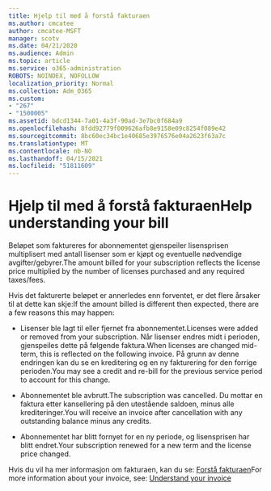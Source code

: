 ```yaml
---
title: Hjelp til med å forstå fakturaen
ms.author: cmcatee
author: cmcatee-MSFT
manager: scotv
ms.date: 04/21/2020
ms.audience: Admin
ms.topic: article
ms.service: o365-administration
ROBOTS: NOINDEX, NOFOLLOW
localization_priority: Normal
ms.collection: Adm_O365
ms.custom:
- "267"
- "1500005"
ms.assetid: bdcd1344-7a01-4a3f-90ad-3e7bc0f684a9
ms.openlocfilehash: 8fdd92779f009626afb8e9158e09c8254f089e42
ms.sourcegitcommit: 8bc60ec34bc1e40685e3976576e04a2623f63a7c
ms.translationtype: MT
ms.contentlocale: nb-NO
ms.lasthandoff: 04/15/2021
ms.locfileid: "51811609"
---
```

# <a name="help-understanding-your-bill"></a><span data-ttu-id="60bfe-102">Hjelp til med å forstå fakturaen</span><span class="sxs-lookup"><span data-stu-id="60bfe-102">Help understanding your bill</span></span>

<span data-ttu-id="60bfe-103">Beløpet som faktureres for abonnementet gjenspeiler lisensprisen multiplisert med antall lisenser som er kjøpt og eventuelle nødvendige avgifter/gebyrer.</span><span class="sxs-lookup"><span data-stu-id="60bfe-103">The amount billed for your subscription reflects the license price multiplied by the number of licenses purchased and any required taxes/fees.</span></span>
  
<span data-ttu-id="60bfe-104">Hvis det fakturerte beløpet er annerledes enn forventet, er det flere årsaker til at dette kan skje:</span><span class="sxs-lookup"><span data-stu-id="60bfe-104">If the amount billed is different then expected, there are a few reasons this may happen:</span></span>
  
- <span data-ttu-id="60bfe-105">Lisenser ble lagt til eller fjernet fra abonnementet.</span><span class="sxs-lookup"><span data-stu-id="60bfe-105">Licenses were added or removed from your subscription.</span></span> <span data-ttu-id="60bfe-106">Når lisenser endres midt i perioden, gjenspeiles dette på følgende faktura.</span><span class="sxs-lookup"><span data-stu-id="60bfe-106">When licenses are changed mid-term, this is reflected on the following invoice.</span></span> <span data-ttu-id="60bfe-107">På grunn av denne endringen kan du se en kreditering og en ny fakturering for den forrige perioden.</span><span class="sxs-lookup"><span data-stu-id="60bfe-107">You may see a credit and re-bill for the previous service period to account for this change.</span></span>

- <span data-ttu-id="60bfe-108">Abonnementet ble avbrutt.</span><span class="sxs-lookup"><span data-stu-id="60bfe-108">The subscription was cancelled.</span></span> <span data-ttu-id="60bfe-109">Du mottar en faktura etter kansellering på den utestående saldoen, minus alle krediteringer.</span><span class="sxs-lookup"><span data-stu-id="60bfe-109">You will receive an invoice after cancellation with any outstanding balance minus any credits.</span></span>

- <span data-ttu-id="60bfe-110">Abonnementet har blitt fornyet for en ny periode, og lisensprisen har blitt endret.</span><span class="sxs-lookup"><span data-stu-id="60bfe-110">Your subscription renewed for a new term and the license price changed.</span></span>

<span data-ttu-id="60bfe-111">Hvis du vil ha mer informasjon om fakturaen, kan du se: [Forstå fakturaen](https://docs.microsoft.com/microsoft-365/commerce/billing-and-payments/understand-your-invoice2)</span><span class="sxs-lookup"><span data-stu-id="60bfe-111">For more information about your invoice, see: [Understand your invoice](https://docs.microsoft.com/microsoft-365/commerce/billing-and-payments/understand-your-invoice2)</span></span>